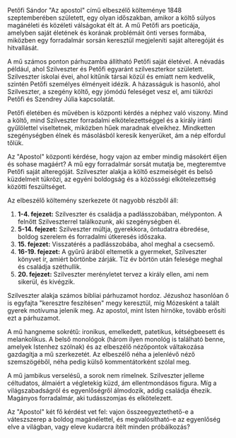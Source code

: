 Petőfi Sándor "Az apostol" című elbeszélő költeménye 1848 szeptemberében született, egy olyan időszakban, amikor a költő súlyos magánéleti és közéleti válságokat élt át. A mű Petőfi ars poeticája, amelyben saját életének és korának problémáit önti verses formába, miközben egy forradalmár sorsán keresztül megjeleníti saját alteregóját és hitvallását.

A mű számos ponton párhuzamba állítható Petőfi saját életével. A névadás például, ahol Szilveszter és Petőfi egyaránt szilveszterkor született. Szilveszter iskolai évei, ahol kitűnik társai közül és emiatt nem kedvelik, szintén Petőfi személyes élményeit idézik. A házasságuk is hasonló, ahol Szilveszter, a szegény költő, egy jómódú feleséget vesz el, ami tükrözi Petőfi és Szendrey Júlia kapcsolatát.

Petőfi életében és művében is központi kérdés a néphez való viszony. Mind a költő, mind Szilveszter forradalmi elkötelezettséggel és a király iránti gyűlölettel viseltetnek, miközben hűek maradnak elveikhez. Mindketten szegénységben élnek és másolásból keresik kenyerüket, ám a nép elfordul tőlük.

Az "Apostol" központi kérdése, hogy vajon az ember mindig másokért éljen és sohase magáért? A mű egy forradalmár sorsát mutatja be, megteremtve Petőfi saját alteregóját. Szilveszter alakja a költő eszmeiségét és belső küzdelmeit tükrözi, az egyéni boldogság és a közösségi elkötelezettség közötti feszültséget.

Az elbeszélő költemény szerkezete öt nagyobb részből áll:

1. **1-4. fejezet:** Szilveszter és családja a padlásszobában, mélyponton. A felnőtt Szilveszterrel találkozunk, aki szegénységben él.
2. **5-14. fejezet:** Szilveszter múltja, gyerekkora, öntudatra ébredése, boldog szerelem és forradalmi útkeresés időszaka.
3. **15. fejezet:** Visszatérés a padlásszobába, ahol meghal a csecsemő.
4. **16-19. fejezet:** A gyűrű árából eltemetik a gyermeket, Szilveszter könyvet ír, amiért börtönbe zárják. Tíz év börtön után felesége meghal és családja széthullik.
5. **20. fejezet:** Szilveszter merényletet tervez a király ellen, ami nem sikerül, és kivégzik.

Szilveszter alakja számos bibliai párhuzamot hordoz. Jézushoz hasonlóan ő is egyfajta "keresztre feszítésen" megy keresztül, míg Mózesként a talált gyerek motívuma jelenik meg. Az apostol, mint Isten hírnöke, tovább erősíti ezt a párhuzamot.

A mű hangneme sokrétű: ironikus, emelkedett, patetikus, kétségbeesett és melankolikus. A belső monológok (három ilyen monológ is található benne, amelyek Istenhez szólnak) és az elbeszélő nézőpontok váltakozása gazdagítja a mű szerkezetét. Az elbeszélő néha a jelenlévő néző szemszögéből, néha pedig külső kommentátorként szólal meg.

A mű jambikus verselésű, a sorok nem rímelnek. Szilveszter jelleme céltudatos, álmaiért a végletekig küzd, ám ellentmondásos figura. Míg a világszabadságról és egyenlőségről álmodozik, addig családja éhezik. Magányos forradalmár, aki tudásszomjas és elkötelezett.

Az "Apostol" két fő kérdést vet fel: vajon összeegyeztethető-e a váteszszerep a boldog magánélettel, és megvalósítható-e az egyenlőség elve a világban, vagy eleve kudarcra ítélt minden próbálkozás?